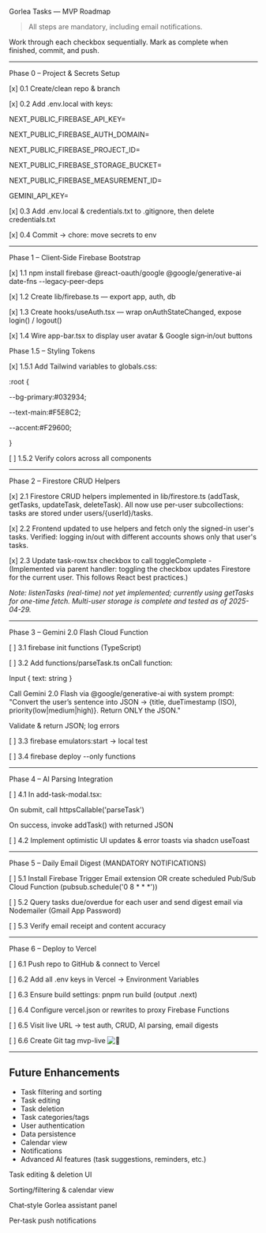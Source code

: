 Gorlea Tasks — MVP Roadmap

  

> All steps are mandatory, including email notifications.

Work through each checkbox sequentially. Mark as complete when finished, commit, and push.

  

  

  

  

---

  

Phase 0 – Project & Secrets Setup

  

[x] 0.1 Create/clean repo & branch

  

[x] 0.2 Add .env.local with keys:

  

NEXT_PUBLIC_FIREBASE_API_KEY=

  

NEXT_PUBLIC_FIREBASE_AUTH_DOMAIN=

  

NEXT_PUBLIC_FIREBASE_PROJECT_ID=

  

NEXT_PUBLIC_FIREBASE_STORAGE_BUCKET=

  

NEXT_PUBLIC_FIREBASE_MEASUREMENT_ID=

  

GEMINI_API_KEY=

  

  

[x] 0.3 Add .env.local & credentials.txt to .gitignore, then delete credentials.txt

  

[x] 0.4 Commit → chore: move secrets to env

  

  

  

---

  

Phase 1 – Client‑Side Firebase Bootstrap

  

[x] 1.1 npm install firebase @react-oauth/google @google/generative-ai date-fns --legacy-peer-deps

  

[x] 1.2 Create lib/firebase.ts — export app, auth, db

  

[x] 1.3 Create hooks/useAuth.tsx — wrap onAuthStateChanged, expose login() / logout()

  

[x] 1.4 Wire app-bar.tsx to display user avatar & Google sign‑in/out buttons

  

  

Phase 1.5 – Styling Tokens

  

[x] 1.5.1 Add Tailwind variables to globals.css:

  

:root {

--bg-primary:#032934;

--text-main:#F5E8C2;

--accent:#F29600;

}

  

[ ] 1.5.2 Verify colors across all components

  

  

  

---

  

Phase 2 – Firestore CRUD Helpers

[x] 2.1 Firestore CRUD helpers implemented in lib/firestore.ts (addTask, getTasks, updateTask, deleteTask). All now use per-user subcollections: tasks are stored under users/{userId}/tasks.

[x] 2.2 Frontend updated to use helpers and fetch only the signed-in user's tasks. Verified: logging in/out with different accounts shows only that user's tasks.

[x] 2.3 Update task-row.tsx checkbox to call toggleComplete
    - (Implemented via parent handler: toggling the checkbox updates Firestore for the current user. This follows React best practices.)

_Note: listenTasks (real-time) not yet implemented; currently using getTasks for one-time fetch. Multi-user storage is complete and tested as of 2025-04-29._

  

  

---

  

Phase 3 – Gemini 2.0 Flash Cloud Function

  

[ ] 3.1 firebase init functions (TypeScript)

  

[ ] 3.2 Add functions/parseTask.ts onCall function:

  

Input { text: string }

  

Call Gemini 2.0 Flash via @google/generative-ai with system prompt: "Convert the user’s sentence into JSON → {title, dueTimestamp (ISO), priority(low|medium|high)}. Return ONLY the JSON."

  

Validate & return JSON; log errors

  

  

[ ] 3.3 firebase emulators:start → local test

  

[ ] 3.4 firebase deploy --only functions

  

  

  

---

  

Phase 4 – AI Parsing Integration

  

[ ] 4.1 In add-task-modal.tsx:

  

On submit, call httpsCallable('parseTask')

  

On success, invoke addTask() with returned JSON

  

  

[ ] 4.2 Implement optimistic UI updates & error toasts via shadcn useToast

  

  

  

---

  

Phase 5 – Daily Email Digest (MANDATORY NOTIFICATIONS)

  

[ ] 5.1 Install Firebase Trigger Email extension OR create scheduled Pub/Sub Cloud Function (pubsub.schedule('0 8 * * *'))

  

[ ] 5.2 Query tasks due/overdue for each user and send digest email via Nodemailer (Gmail App Password)

  

[ ] 5.3 Verify email receipt and content accuracy

  

  

  

---

  

Phase 6 – Deploy to Vercel

  

[ ] 6.1 Push repo to GitHub & connect to Vercel

  

[ ] 6.2 Add all .env keys in Vercel → Environment Variables

  

[ ] 6.3 Ensure build settings: pnpm run build (output .next)

  

[ ] 6.4 Configure vercel.json or rewrites to proxy Firebase Functions

  

[ ] 6.5 Visit live URL → test auth, CRUD, AI parsing, email digests

  

[ ] 6.6 Create Git tag mvp-live  ![🎉](https://fonts.gstatic.com/s/e/notoemoji/16.0/1f389/72.png)

  

  

  

---

  

## Future Enhancements

- Task filtering and sorting
- Task editing
- Task deletion
- Task categories/tags
- User authentication
- Data persistence
- Calendar view
- Notifications
- Advanced AI features (task suggestions, reminders, etc.)

  

Task editing & deletion UI

  

Sorting/filtering & calendar view

  

Chat‑style Gorlea assistant panel

  

Per‑task push notifications
